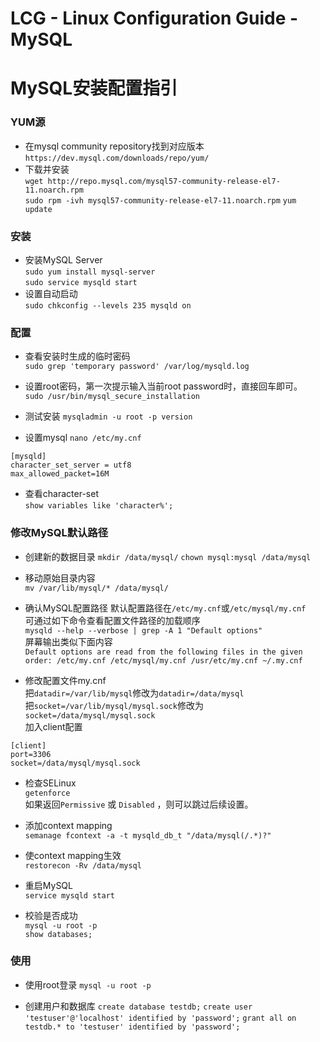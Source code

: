 # LCG - Linux Configuration Guide - MySQL
# MySQL安装配置指引

### YUM源
* 在mysql community repository找到对应版本   
`https://dev.mysql.com/downloads/repo/yum/`
* 下载并安装  
`wget http://repo.mysql.com/mysql57-community-release-el7-11.noarch.rpm`  
`sudo rpm -ivh mysql57-community-release-el7-11.noarch.rpm`
`yum update`

### 安装
* 安装MySQL Server  
`sudo yum install mysql-server`  
`sudo service mysqld start`  
* 设置自动启动  
`sudo chkconfig --levels 235 mysqld on`  

### 配置
* 查看安装时生成的临时密码  
`sudo grep 'temporary password' /var/log/mysqld.log`

* 设置root密码，第一次提示输入当前root password时，直接回车即可。    
`sudo /usr/bin/mysql_secure_installation`  

* 测试安装
`mysqladmin -u root -p version`

* 设置mysql
`nano /etc/my.cnf`
```
[mysqld]
character_set_server = utf8
max_allowed_packet=16M
```

* 查看character-set  
`show variables like 'character%';`

### 修改MySQL默认路径  
* 创建新的数据目录
`mkdir /data/mysql/`
`chown mysql:mysql /data/mysql`

* 移动原始目录内容  
`mv /var/lib/mysql/* /data/mysql/`  

* 确认MySQL配置路径
默认配置路径在`/etc/my.cnf`或`/etc/mysql/my.cnf`  
可通过如下命令查看配置文件路径的加载顺序  
`mysqld --help --verbose | grep -A 1 "Default options"`  
屏幕输出类似下面内容  
`Default options are read from the following files in the given order:
/etc/my.cnf /etc/mysql/my.cnf /usr/etc/my.cnf ~/.my.cnf`

* 修改配置文件my.cnf  
把`datadir=/var/lib/mysql`修改为`datadir=/data/mysql`  
把`socket=/var/lib/mysql/mysql.sock`修改为`socket=/data/mysql/mysql.sock`  
加入client配置
```
[client]
port=3306
socket=/data/mysql/mysql.sock
```

* 检查SELinux  
`getenforce`  
如果返回`Permissive` 或 `Disabled` ，则可以跳过后续设置。  

* 添加context mapping  
`semanage fcontext -a -t mysqld_db_t "/data/mysql(/.*)?"`

* 使context mapping生效  
`restorecon -Rv /data/mysql`

* 重启MySQL  
`service mysqld start`

* 校验是否成功  
`mysql -u root -p`  
`show databases;`  

### 使用
* 使用root登录
`mysql -u root -p`

* 创建用户和数据库
`create database testdb;`
`create user 'testuser'@'localhost' identified by 'password';`
`grant all on testdb.* to 'testuser' identified by 'password';`
